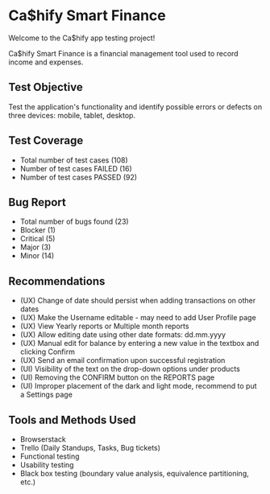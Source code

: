 # Ca$hify Smart Finance
Welcome to the Ca$hify app testing project!

Ca$hify Smart Finance is a financial management tool used to record income and expenses.

## Test Objective  
Test the application's functionality and identify possible errors or defects on three devices: mobile, tablet, desktop.


## Test Coverage  
- Total number of test cases (108)
- Number of test cases FAILED (16)
- Number of test cases PASSED (92)

## Bug Report  
- Total number of bugs found (23)
- Blocker (1)
- Critical (5)
- Major (3)
- Minor (14)

## Recommendations  
- (UX) Change of date should persist when adding transactions on other dates
- (UX) Make the Username editable - may need to add User Profile page
- (UX) View Yearly reports or Multiple month reports
- (UX) Allow editing date using other date formats: dd.mm.yyyy
- (UX) Manual edit for balance by entering a new value in the textbox and clicking Confirm
- (UX) Send an email confirmation upon successful registration
- (UI) Visibility of the text on the drop-down options under products
- (UI) Removing the CONFIRM button on the REPORTS page
- (UI) Improper placement of the dark and light mode, recommend to put a Settings page

## Tools and Methods Used   
- Browserstack
- Trello (Daily Standups, Tasks, Bug tickets)
- Functional testing
- Usability testing
- Black box testing (boundary value analysis, equivalence partitioning, etc.)




